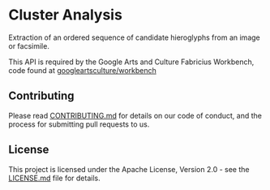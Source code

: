 # Cluster Analysis

Extraction of an ordered sequence of candidate hieroglyphs from an image or facsimile.

This API is required by the Google Arts and Culture Fabricius Workbench, code found at [googleartsculture/workbench](https://github.com/googleartsculture/workbench)

## Contributing

Please read [CONTRIBUTING.md](./CONTRIBUTING.md) for details on our code of conduct, and the process for submitting pull requests to us.

## License

This project is licensed under the Apache License, Version 2.0 - see the [LICENSE.md](./LICENSE.md) file for details.
